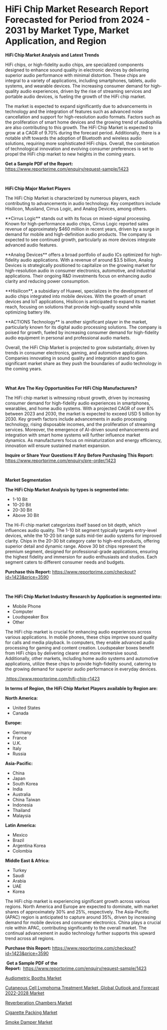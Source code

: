 <p><h1>HiFi Chip Market Research Report Forecasted for Period from 2024 -  2031 by Market Type, Market Application, and Region</h1></p><p><strong>HiFi Chip Market Analysis and Latest Trends</strong></p>
<p><p>HiFi chips, or high-fidelity audio chips, are specialized components designed to enhance sound quality in electronic devices by delivering superior audio performance with minimal distortion. These chips are integral to a variety of applications, including smartphones, tablets, audio systems, and wearable devices. The increasing consumer demand for high-quality audio experiences, driven by the rise of streaming services and portable audio devices, is fueling the growth of the HiFi chip market.</p><p>The market is expected to expand significantly due to advancements in technology and the integration of features such as advanced noise cancellation and support for high-resolution audio formats. Factors such as the proliferation of smart home devices and the growing trend of audiophilia are also contributing to this growth. The HiFi Chip Market is expected to grow at a CAGR of 9.70% during the forecast period. Additionally, there is a notable shift towards the adoption of Bluetooth and wireless audio solutions, requiring more sophisticated HiFi chips. Overall, the combination of technological innovation and evolving consumer preferences is set to propel the HiFi chip market to new heights in the coming years.</p></p>
<p><strong>Get a Sample PDF of the Report:&nbsp;</strong> <a href="https://www.reportprime.com/enquiry/request-sample/1423">https://www.reportprime.com/enquiry/request-sample/1423</a></p>
<p>&nbsp;</p>
<p><strong>HiFi Chip Major Market Players</strong></p>
<p><p>The HiFi Chip Market is characterized by numerous players, each contributing to advancements in audio technology. Key competitors include Hisilicon, Musiland, Cirrus Logic, and Analog Devices, among others.</p><p>**Cirrus Logic** stands out with its focus on mixed-signal processing. Known for high-performance audio chips, Cirrus Logic reported sales revenue of approximately $460 million in recent years, driven by a surge in demand for mobile and high-definition audio products. The company is expected to see continued growth, particularly as more devices integrate advanced audio features.</p><p>**Analog Devices** offers a broad portfolio of audio ICs optimized for high-fidelity audio applications. With a revenue of around $3.5 billion, Analog Devices is strategically positioned to capitalize on the growing market for high-resolution audio in consumer electronics, automotive, and industrial applications. Their ongoing R&D investments focus on enhancing audio clarity and reducing power consumption.</p><p>**Hisilicon**, a subsidiary of Huawei, specializes in the development of audio chips integrated into mobile devices. With the growth of smart devices and IoT applications, Hisilicon is anticipated to expand its market reach, focusing on solutions that provide high-quality sound while optimizing battery life.</p><p>**ACTIONS Technology** is another significant player in the market, particularly known for its digital audio processing solutions. The company is poised for growth, fueled by increasing consumer demand for high-fidelity audio equipment in personal and professional audio markets.</p><p>Overall, the HiFi Chip Market is projected to grow substantially, driven by trends in consumer electronics, gaming, and automotive applications. Companies innovating in sound quality and integration stand to gain significant market share as they push the boundaries of audio technology in the coming years.</p></p>
<p>&nbsp;</p>
<p><strong>What Are The Key Opportunities For HiFi Chip Manufacturers?</strong></p>
<p><p>The HiFi chip market is witnessing robust growth, driven by increasing consumer demand for high-fidelity audio experiences in smartphones, wearables, and home audio systems. With a projected CAGR of over 8% between 2023 and 2030, the market is expected to exceed USD 5 billion by 2030. Key growth factors include advancements in audio processing technology, rising disposable incomes, and the proliferation of streaming services. Moreover, the emergence of AI-driven sound enhancements and integration with smart home systems will further influence market dynamics. As manufacturers focus on miniaturization and energy efficiency, innovation will ensure sustained market expansion.</p></p>
<p><strong>Inquire or Share Your Questions If Any Before Purchasing This Report:</strong> <a href="https://www.reportprime.com/enquiry/pre-order/1423">https://www.reportprime.com/enquiry/pre-order/1423</a></p>
<p>&nbsp;</p>
<p><strong>Market Segmentation</strong></p>
<p><strong>The HiFi Chip Market Analysis by types is segmented into:</strong></p>
<p><ul><li>1-10 Bit</li><li>10-20 Bit</li><li>20-30 Bit</li><li>Above 30 Bit</li></ul></p>
<p><p>The Hi-Fi chip market categorizes itself based on bit depth, which influences audio quality. The 1-10 bit segment typically targets entry-level devices, while the 10-20 bit range suits mid-tier audio systems for improved clarity. Chips in the 20-30 bit category cater to high-end products, offering superior detail and dynamic range. Above 30 bit chips represent the premium segment, designed for professional-grade applications, ensuring the highest fidelity and immersion for audio enthusiasts and studios. Each segment caters to different consumer needs and budgets.</p></p>
<p><strong>Purchase this Report:&nbsp;</strong><a href="https://www.reportprime.com/checkout?id=1423&price=3590">https://www.reportprime.com/checkout?id=1423&price=3590</a></p>
<p>&nbsp;</p>
<p><strong>The HiFi Chip Market Industry Research by Application is segmented into:</strong></p>
<p><ul><li>Mobile Phone</li><li>Computer</li><li>Loudspeaker Box</li><li>Other</li></ul></p>
<p><p>The HiFi chip market is crucial for enhancing audio experiences across various applications. In mobile phones, these chips improve sound quality for calls and media playback. In computers, they enable advanced audio processing for gaming and content creation. Loudspeaker boxes benefit from HiFi chips by delivering clearer and more immersive sound. Additionally, other markets, including home audio systems and automotive applications, utilize these chips to provide high-fidelity sound, catering to the growing demand for superior audio performance in everyday devices.</p></p>
<p><a href="https://www.reportprime.com/hifi-chip-r1423">&nbsp;https://www.reportprime.com/hifi-chip-r1423</a></p>
<p><strong>In terms of Region, the HiFi Chip Market Players available by Region are:</strong></p>
<p>
    <p> <strong> North America: </strong>
        <ul>
            <li>United States</li>
            <li>Canada</li>
        </ul>
        </p> 
    <p> <strong> Europe: </strong>
        <ul>
            <li>Germany</li>
            <li>France</li>
            <li>U.K.</li>
            <li>Italy</li>
            <li>Russia</li>
        </ul>
        </p> 
    <p> <strong> Asia-Pacific: </strong>
        <ul>
            <li>China</li>
            <li>Japan</li>
            <li>South Korea</li>
            <li>India</li>
            <li>Australia</li>
            <li>China Taiwan</li>
            <li>Indonesia</li>
            <li>Thailand</li>
            <li>Malaysia</li>
        </ul>
        </p> 
    <p> <strong> Latin America: </strong>
        <ul>
            <li>Mexico</li>
            <li>Brazil</li>
            <li>Argentina Korea</li>
            <li>Colombia</li>
        </ul>
        </p> 
    <p> <strong> Middle East & Africa: </strong>
        <ul>
            <li>Turkey</li>
            <li>Saudi</li>
            <li>Arabia</li>
            <li>UAE</li>
            <li>Korea</li>
        </ul>
    </p>
    </p>
<p><p>The HiFi chip market is experiencing significant growth across various regions. North America and Europe are expected to dominate, with market shares of approximately 30% and 25%, respectively. The Asia-Pacific (APAC) region is anticipated to capture around 35%, driven by increasing demand for mobile devices and consumer electronics. China plays a crucial role within APAC, contributing significantly to the overall market. The continual advancement in audio technology further supports this upward trend across all regions.</p></p>
<p><strong>Purchase this Report: </strong><a href="https://www.reportprime.com/checkout?id=1423&price=3590">https://www.reportprime.com/checkout?id=1423&price=3590</a></p>
<p>&nbsp;<strong>Get a Sample PDF of the Report:&nbsp;&nbsp;</strong><a href="https://www.reportprime.com/enquiry/request-sample/1423">https://www.reportprime.com/enquiry/request-sample/1423</a></p>
<p><strong></strong></p>
<p><p><a href="https://www.linkedin.com/pulse/audiometric-booths-market-global-insights-regional-analysis-ulf8f?trackingId=rTPe4XhfQK6OY9hbFQu4ag%3D%3D">Audiometric Booths Market</a></p><p><a href="https://medium.com/@earlecmcneil/the-comprehensive-cutaneous-cell-lymphoma-treatment-market-global-outlook-and-forecast-2022-2028-53fdf4598b64">Cutaneous Cell Lymphoma Treatment Market, Global Outlook and Forecast 2022-2028 Market</a></p><p><a href="https://www.linkedin.com/pulse/global-reverberation-chambers-industry-types-applications-aan5f?trackingId=j4NY18ahRZSHAO9nkRH3gg%3D%3D">Reverberation Chambers Market</a></p><p><a href="https://issuu.com/reportprime-2/docs/cigarette-packing-market-size-2030._97b0ee771490ea">Cigarette Packing Market</a></p><p><a href="https://issuu.com/reportprime-2/docs/smoke-damper-market-size-2030.pptx_acafd6fc291609">Smoke Damper Market</a></p></p>